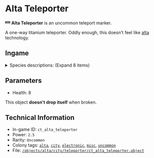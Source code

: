 # Alta Teleporter

<img src="https://raw.githubusercontent.com/Ceterai/Enternia/main/objects/alta/city/teleporter/icon.png" alt="Alta Teleporter icon" loading="lazy" height=16px width="auto" /> **Alta Teleporter** is an uncommon teleport marker.

A one-way titanium teleporter. Oddly enough, this doesn't feel like [alta](https://ceterai.github.io/MyEnternia/Wiki/Tags/Alta) technology.

## Ingame

<details markdown="1"><summary>Species descriptions: (Expand 8 items)</summary>

- Alta: A city teleporter, this one is not alta tech, so I'm not sure of how it works.
- Apex: This ancient teleporter no longer appears to function.
- Avian: This dusty old teleporter doesn't appear to work.
- Floran: Teleporter isss quiet.
- Glitch: Intrigued. This broken teleporter looks ancient... How old could it possibly be?
- Human: This teleporter would take me to unknown lands, if it worked.
- Hylotl: This teleporter appears to have been broken for some time.
- Novakid: This ol' teleporter doesn't seem to be workin'.

</details>

## Parameters

- Health: 8

This object **doesn't drop itself** when broken.

## Technical Information

- In-game ID: `ct_alta_teleporter`
- Power: `2.5`
- Rarity: `Uncommon`
- Colony tags: [`alta`](https://ceterai.github.io/MyEnternia/Wiki/Tags/Alta), [`city`](https://ceterai.github.io/MyEnternia/Wiki/Tags/City), [`electronic`](https://ceterai.github.io/MyEnternia/Wiki/Tags/Electronic), [`misc`](https://ceterai.github.io/MyEnternia/Wiki/Tags/Misc), [`uncommon`](https://ceterai.github.io/MyEnternia/Wiki/Tags/Uncommon)
- File: [`/objects/alta/city/teleporter/ct_alta_teleporter.object`](https://github.com/Ceterai/Enternia/blob/main/objects/alta/city/teleporter/ct_alta_teleporter.object)
